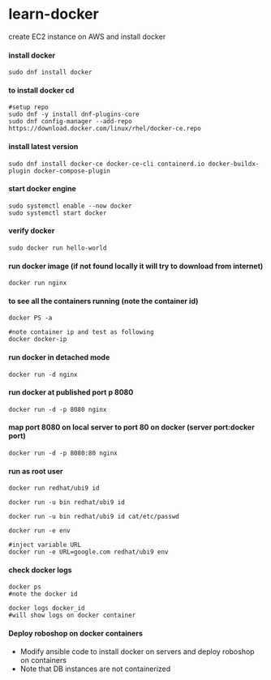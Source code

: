 # learn-docker
create EC2 instance on AWS and install docker

#### install docker
```text
sudo dnf install docker
```
#### to install docker cd
```text
#setup repo
sudo dnf -y install dnf-plugins-core
sudo dnf config-manager --add-repo https://download.docker.com/linux/rhel/docker-ce.repo
```
#### install latest version
```text
sudo dnf install docker-ce docker-ce-cli containerd.io docker-buildx-plugin docker-compose-plugin
```
#### start docker engine
```text
sudo systemctl enable --now docker
sudo systemctl start docker
```
#### verify docker
```text
sudo docker run hello-world
```
#### run docker image (if not found locally it will try to download from internet)
```text
docker run nginx
```
#### to see all the containers running (note the container id)
```text
docker PS -a

#note container ip and test as following
docker docker-ip
```
#### run docker in detached mode
```text
docker run -d nginx
```
#### run docker at published port p 8080
```text
docker run -d -p 8080 nginx
```
#### map port 8080 on local server to port 80 on docker (server port:docker port)
```text
docker run -d -p 8080:80 nginx
```
#### run as root user
```text
docker run redhat/ubi9 id
```
```text
docker run -u bin redhat/ubi9 id
```
```text
docker run -u bin redhat/ubi9 id cat/etc/passwd
```
```text
docker run -e env
```
```text
#inject variable URL
docker run -e URL=google.com redhat/ubi9 env
```
#### check docker logs
```text
docker ps
#note the docker id

docker logs docker_id
#will show logs on docker container  
```
#### Deploy roboshop on docker containers
- Modify ansible code to install docker on servers and deploy roboshop on containers
- Note that DB instances are not containerized
